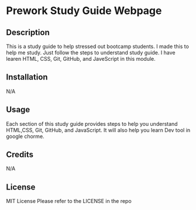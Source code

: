   # Prework Study Guide Webpage

## Description
This is a study guide to help stressed out bootcamp students. I made this to help me study. Just follow the steps to understand study guide.
I have learen HTML, CSS, Git, GitHub, and JaveScript in this module.

## Installation
N/A

## Usage

Each section of this study guide provides steps to help you understand HTML,CSS, Git, GitHub, and JavaScript. It will also help you learn Dev tool in google chorme.

## Credits
N/A

## License
MIT License
Please refer to the LICENSE in the repo


